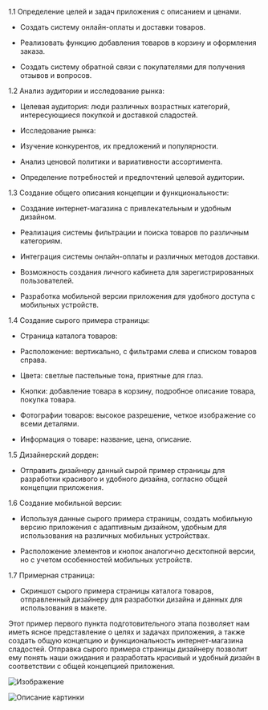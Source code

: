 1.1 Определение целей и задач приложения с описанием и ценами. 

- Создать систему онлайн-оплаты и доставки товаров. 

- Реализовать функцию добавления товаров в корзину и оформления заказа. 

- Создать систему обратной связи с покупателями для получения отзывов и вопросов. 

 

1.2 Анализ аудитории и исследование рынка: 

- Целевая аудитория: люди различных возрастных категорий, интересующиеся покупкой и доставкой сладостей. 

- Исследование рынка: 

- Изучение конкурентов, их предложений и популярности. 

- Анализ ценовой политики и вариативности ассортимента. 

- Определение потребностей и предпочтений целевой аудитории. 

 

1.3 Создание общего описания концепции и функциональности: 

- Создание интернет-магазина с привлекательным и удобным дизайном. 

- Реализация системы фильтрации и поиска товаров по различным категориям. 

- Интеграция системы онлайн-оплаты и различных методов доставки. 

- Возможность создания личного кабинета для зарегистрированных пользователей. 

- Разработка мобильной версии приложения для удобного доступа с мобильных устройств. 

 

1.4 Создание сырого примера страницы: 

- Страница каталога товаров: 

- Расположение: вертикально, с фильтрами слева и списком товаров справа. 

- Цвета: светлые пастельные тона, приятные для глаз. 

- Кнопки: добавление товара в корзину, подробное описание товара, покупка товара. 

- Фотографии товаров: высокое разрешение, четкое изображение со всеми деталями. 

- Информация о товаре: название, цена, описание. 

 

1.5 Дизайнерский дорден: 

- Отправить дизайнеру данный сырой пример страницы для разработки красивого и удобного дизайна, согласно общей концепции приложения. 

 

1.6 Создание мобильной версии: 

- Используя данные сырого примера страницы, создать мобильную версию приложения с адаптивным дизайном, удобным для использования на различных мобильных устройствах. 

- Расположение элементов и кнопок аналогично десктопной версии, но с учетом особенностей мобильных устройств. 

 

1.7 Примерная страница: 

- Скриншот сырого примера страницы каталога товаров, отправленный дизайнеру для разработки дизайна и данных для использования в макете. 

 

Этот пример первого пункта подготовительного этапа позволяет нам иметь ясное представление о целях и задачах приложения, а также создать общую концепцию и функциональность интернет-магазина сладостей. Отправка сырого примера страницы дизайнеру позволит ему понять наши ожидания и разработать красивый и удобный дизайн в соответствии с общей концепцией приложения.

![Изображение](https://disk.yandex.lt/client/disk?idApp=client&dialog=slider&idDialog=%2Fdisk%2F2023-08-11_090827.jpg)

<image src="https://ibb.co/6sWYVrP" alt="Описание картинки">
